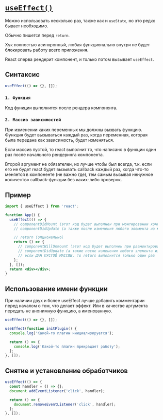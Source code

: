 # [`useEffect()`](../index.md)

Можно использовать несколько раз, также как и `useState`, но это редко бывает необходимо.

Обычно пишется перед `return`.

Хук полностью асинхронный, любая функционально внутри не будет блокировать работу всего приложения.

React сперва рендерит компонент, и только потом вызывает `useEffect`.

## Синтаксис

```jsx
useEffect(() => {}, []);
```

### `1. Функция`

Код функции выполнится после рендера компонента.

### `2. Массив зависимостей`

При изменении каких переменных мы должны вызвать функцию. Функция будет вызываться каждый раз, когда переменная, которая была передана как зависимость, будет изменяться.

Если массив пустой, то react выполнит то, что написано в функции один раз после начального рендеринга компонента.

Второй аргумент не обязателен, но лучше чтобы был всегда, т.к. если его не будет react будет вызывать callback каждый раз, когда что-то меняется в компоненте (не важно где), тем самым вызывая ненужное количество callback-функции без каких-либо проверок.

## Пример

```jsx
import { useEffect } from 'react';

function App() {
  useEffect(() => {
    // componentDidMount (этот код будет выполнен при монтировании компонента)
    // componentDidUpdate (а также после изменения любого элемента из массива зависимостей)

    // return (опционально)
    return () => {
      // componentWillUnmount (этот код будет выполнен при размонтировании компонента)
      // componentDidUpdate (а также после изменения любого элемента из массива зависимостей)
      // если ДАН ПУСТОЙ МАССИВ, то return выполнится только один раз
    };
  }, []);
  return <div></div>;
}
```

## Использование имени функции

При наличии двух и более useEffect лучше добавить комментарии перед началом о том, что делает эффект. Или в качестве аргумента передать не анонимную функцию, а именованную.

```jsx
useEffect(() => {}, []);

useEffect(function initPlugin() {
  console.log('Какой-то плагин инициализируется');

  return () => {
    console.log('Какой-то плагин прекращает работу');
  };
}, []);
```

## Снятие и установление обработчиков

```jsx
useEffect(() => {
  const handler = () => {};
  document.addEventListener('click', handler);

  return () => {
    document.removeEventListener('click', handler);
  };
}, []);
```
